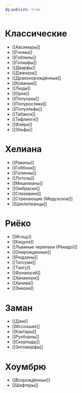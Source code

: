 ```yaml
---
dg-publish: true
---
```

# Классические
- [[Аасимары]]
- [[Гномы]]
- [[Гоблины]]
- [[Голиафы]]
- [[Дварфы]]
- [[Дженази]]
- [[Драконорождённые]]
- [[Кованые]]
- [[Люди]]
- [[Орки]]
- [[Полуорки]]
- [[Полурослики]]
- [[Полуэльфы]]
- [[Табакси]]
- [[Тифлинги]]
- [[Фэйри]]
- [[Эльфы]]

# Хелиана
- [[Ракины]]
- [[Гоббоки]]
- [[Голинны]]
- [[Лотолы]]
- [[Мицелианы]]
- [[Омбраски]]
- [[Слизевики]]
- [[Стрекающие (Медузозоа)]]
- [[Циклопеанцы]]

# Риёко
- [[Исэцу]]
- [[Кицунэ]]
- [[Львиные черепахи (Рёкидо)]]
- [[Онирожденные]]
- [[Рюдзины]]
- [[Татсуми]]
- [[Тэнгу]]
- [[Фунаюрэй]]
- [[Ханамори]]
- [[Ханива]]
- [[Энкохи]]

# Заман
- [[Джи]]
- [[Иссохшие]]
- [[Кактары]]
- [[Рухборны]]
- [[Скорпиды]]
- [[Энтоморфы]]

# Хоумбрю
- [[Возрождённые]]
- [[Шифтеры]]